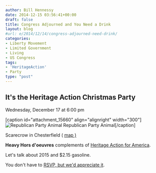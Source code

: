 ```yaml
---
author: Bill Hennessy
date: 2014-12-15 03:56:41+00:00
draft: false
title: Congress Adjourned and You Need a Drink
layout: blog
#url: e/2014/12/14/congress-adjourned-need-drink/
categories:
- Liberty Movement
- Limited Government
- Living
- US Congress
tags:
- 'HeritageAction'
- Party
type: "post"
---
```


## It's the Heritage Action Christmas Party



Wednesday, December 17 at 6:00 pm

[caption id="attachment_15660" align="alignright" width="300"]![Republican Party Animal](https://hennessysview.com/wp-content/uploads/2014/12/willow-moose-700x500-300x225.jpg)
Republican Party Animal[/caption]

Scarecrow in Chesterfield ( [map )](https://www.google.com/maps/place/Scarecrow/@38.6522863,-90.550996,17z/data=!4m2!3m1!1s0x0000000000000000:0x72e37284d0c31d9b)

**Heavy Hors d'oeuvres** complements of [Heritage Action for America](https://heritageaction.com).

Let's talk about 2015 and $2.15 gasoline.

You don't have to [RSVP, but we'd appreciate it](https://www.facebook.com/events/670405439746815/).




